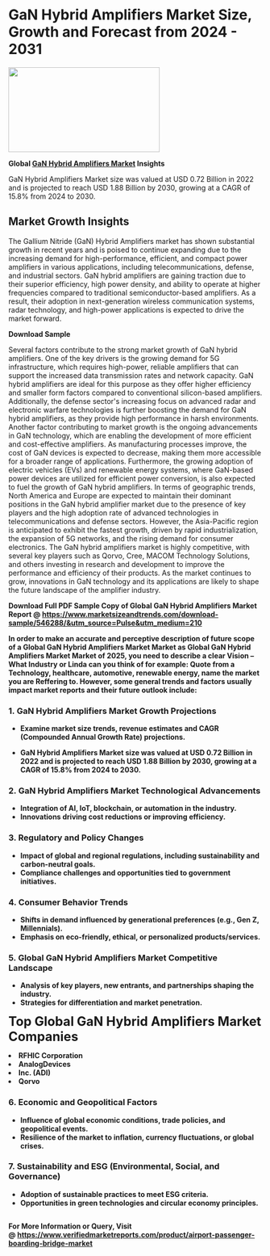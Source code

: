 <H1>GaN Hybrid Amplifiers Market Size, Growth and Forecast from 2024 - 2031</H1><img class="aligncenter size-medium wp-image-584254" src="https://thirdeyenews.in/wp-content/uploads/2024/09/Global-Market-Research-300x168.jpeg" alt="" width="300" height="168" /><p><strong>Global&nbsp;<a href="https://www.marketsizeandtrends.com/download-sample/546288/&amp;utm_source=Pulse&amp;utm_medium=210">GaN Hybrid Amplifiers Market</a> Insights</strong></p><p>GaN Hybrid Amplifiers Market size was valued at USD 0.72 Billion in 2022 and is projected to reach USD 1.88 Billion by 2030, growing at a CAGR of 15.8% from 2024 to 2030.</p><p><h2>Market Growth Insights</h2> <p>The Gallium Nitride (GaN) Hybrid Amplifiers market has shown substantial growth in recent years and is poised to continue expanding due to the increasing demand for high-performance, efficient, and compact power amplifiers in various applications, including telecommunications, defense, and industrial sectors. GaN hybrid amplifiers are gaining traction due to their superior efficiency, high power density, and ability to operate at higher frequencies compared to traditional semiconductor-based amplifiers. As a result, their adoption in next-generation wireless communication systems, radar technology, and high-power applications is expected to drive the market forward.</p> <p><strong>Download Sample</strong></p> <p>Several factors contribute to the strong market growth of GaN hybrid amplifiers. One of the key drivers is the growing demand for 5G infrastructure, which requires high-power, reliable amplifiers that can support the increased data transmission rates and network capacity. GaN hybrid amplifiers are ideal for this purpose as they offer higher efficiency and smaller form factors compared to conventional silicon-based amplifiers. Additionally, the defense sector's increasing focus on advanced radar and electronic warfare technologies is further boosting the demand for GaN hybrid amplifiers, as they provide high performance in harsh environments. Another factor contributing to market growth is the ongoing advancements in GaN technology, which are enabling the development of more efficient and cost-effective amplifiers. As manufacturing processes improve, the cost of GaN devices is expected to decrease, making them more accessible for a broader range of applications. Furthermore, the growing adoption of electric vehicles (EVs) and renewable energy systems, where GaN-based power devices are utilized for efficient power conversion, is also expected to fuel the growth of GaN hybrid amplifiers. In terms of geographic trends, North America and Europe are expected to maintain their dominant positions in the GaN hybrid amplifier market due to the presence of key players and the high adoption rate of advanced technologies in telecommunications and defense sectors. However, the Asia-Pacific region is anticipated to exhibit the fastest growth, driven by rapid industrialization, the expansion of 5G networks, and the rising demand for consumer electronics. The GaN hybrid amplifiers market is highly competitive, with several key players such as Qorvo, Cree, MACOM Technology Solutions, and others investing in research and development to improve the performance and efficiency of their products. As the market continues to grow, innovations in GaN technology and its applications are likely to shape the future landscape of the amplifier industry.</p> <p><strong></p><p><span class=""><strong>Download Full PDF Sample Copy of Global GaN Hybrid Amplifiers Market Report</strong> @ <a href="https://www.marketsizeandtrends.com/download-sample/546288/&amp;utm_source=Pulse&amp;utm_medium=210" target="_blank">https://www.marketsizeandtrends.com/download-sample/546288/&amp;utm_source=Pulse&amp;utm_medium=210</a></span></p><p>In order to make an accurate and perceptive description of future scope of a Global&nbsp;GaN Hybrid Amplifiers Market Market as Global&nbsp;GaN Hybrid Amplifiers Market Market of 2025, you need to describe a clear Vision &ndash; What Industry or Linda can you think of for example: Quote from a Technology, healthcare, automotive, renewable energy, name the market you are Reffering to. However, some general trends and factors usually impact market reports and their future outlook include:</p><h3>1.&nbsp;<strong>GaN Hybrid Amplifiers Market Growth Projections</strong></h3><ul><li>Examine market size trends, revenue estimates and CAGR (Compounded Annual Growth Rate) projections.</li><li><p>GaN Hybrid Amplifiers Market size was valued at USD 0.72 Billion in 2022 and is projected to reach USD 1.88 Billion by 2030, growing at a CAGR of 15.8% from 2024 to 2030.</p></li></ul><h3>2.&nbsp;<strong>GaN Hybrid Amplifiers Market Technological Advancements</strong></h3><ul><li>Integration of AI, IoT, blockchain, or automation in the industry.</li><li>Innovations driving cost reductions or improving efficiency.</li></ul><h3>3.&nbsp;<strong>Regulatory and Policy Changes</strong></h3><ul><li>Impact of global and regional regulations, including sustainability and carbon-neutral goals.</li><li>Compliance challenges and opportunities tied to government initiatives.</li></ul><h3>4.&nbsp;<strong>Consumer Behavior Trends</strong></h3><ul><li>Shifts in demand influenced by generational preferences (e.g., Gen Z, Millennials).</li><li>Emphasis on eco-friendly, ethical, or personalized products/services.</li></ul><h3>5.&nbsp;<strong>Global GaN Hybrid Amplifiers Market Competitive Landscape</strong></h3><ul><li>Analysis of key players, new entrants, and partnerships shaping the industry.</li><li>Strategies for differentiation and market penetration.</li></ul><p data-pm-slice="1 1 []"><span style="color: inherit; font-family: inherit; font-size: 25px;">Top Global GaN Hybrid Amplifiers Market Companies</span></p><div class="" data-test-id=""><p><li>RFHIC Corporation</li><li> AnalogDevices</li><li> Inc. (ADI)</li><li> Qorvo</li></p></div><h3>6.&nbsp;<strong>Economic and Geopolitical Factors</strong></h3><ul><li>Influence of global economic conditions, trade policies, and geopolitical events.</li><li>Resilience of the market to inflation, currency fluctuations, or global crises.</li></ul><h3>7.&nbsp;<strong>Sustainability and ESG (Environmental, Social, and Governance)</strong></h3><ul><li>Adoption of sustainable practices to meet ESG criteria.</li><li>Opportunities in green technologies and circular economy principles.</li></ul><h2><strong style="font-size: 14px;">For More Information or Query, Visit @&nbsp;</strong><a style="background-color: #ffffff; font-size: 14px;" href="https://www.marketsizeandtrends.com/report/gan-hybrid-amplifiers-market/" target="_blank">https://www.verifiedmarketreports.com/product/airport-passenger-boarding-bridge-market</a></h2>
